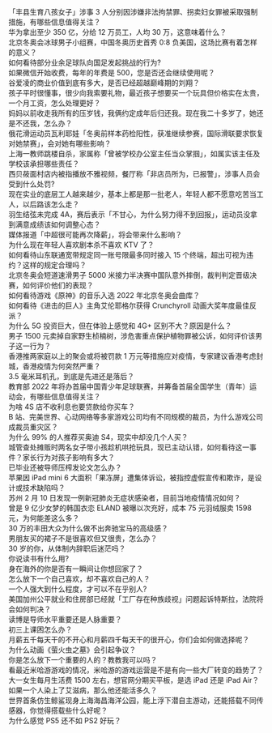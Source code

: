 「丰县生育八孩女子」涉事 3 人分别因涉嫌非法拘禁罪、拐卖妇女罪被采取强制措施，有哪些信息值得关注？  
华为拿出至少 350 亿，分给 12 万员工，人均 30 万，这意味着什么？  
北京冬奥会冰球男子小组赛，中国冬奥历史首秀 0:8 负美国，这场比赛有着怎样的意义？  
如何看待部分业余足球队向国足发起挑战的行为?  
如果微信开始收费，每年的年费是 500，您是否还会继续使用呢？  
谷爱凌的商业价值到底有多大，是否已经超越巅峰期的刘翔？  
孩子平时很懂事，很少向我索要礼物，最近孩子想要买一个玩具但价格实在太贵，一个月工资，怎么处理更好？  
妈妈以前收走我所有的压岁钱，我俩约定成年后归还我。现在我二十多岁了，她还是不还我，怎么办？  
俄花滑运动员瓦利耶娃「冬奥前样本药检阳性，获准继续参赛，国际滑联要求恢复对她禁赛」，会对她有哪些影响？  
上海一教师跳楼自杀，家属称「曾被学校办公室主任当众掌掴」，如属实该主任及学校该承担哪些责任？  
西贝莜面村店内被指播放不雅视频，餐厅称「非店员所为，已报警」，涉事人员会受到什么处罚?  
现在实业的底层工人越来越少，基本上都是那一批老人，年轻人都不愿意吃苦当工人，以后路该怎么走？  
羽生结弦未完成 4A，赛后表示「不甘心，为什么努力得不到回报」，运动员没拿到满意成绩该如何调整心态？  
媒体报道「中超很可能再次降薪」，将会带来什么影响？  
为什么现在年轻人喜欢剧本杀不喜欢 KTV 了？  
如何看待山东联通宽带规定同一账号限最多同时接入 15 个终端，超出可视为违约？这样的规定合理吗？  
北京冬奥会短道速滑男子 5000 米接力半决赛中国队意外摔倒，裁判判定晋级决赛，如何评价他们的表现？  
如何看待游戏《原神》的音乐入选 2022 年北京冬奥会曲库？  
如何看待《进击的巨人》主角艾伦耶格尔获得 Crunchyroll 动画大奖年度最佳反派？  
为什么 5G 投资巨大，但在体验上感觉和 4G+ 区别不大？原因是什么？  
男子 1500 元卖掉自家野生桢楠树，涉危害重点保护植物罪被公诉，如何评价该男子这一行为？  
香港推两家庭以上的聚会或将被罚款 1 万元等措施应对疫情，专家建议香港考虑封城，香港疫情为何突然严重？  
3.5 毫米耳机孔，到底是先进还是落后？  
教育部 2022 年将办首届中国青少年足球联赛，并筹备首届全国学生（青年）运动会，有哪些信息值得关注？  
为啥 4S 店不收利息也要贷款给你买车？  
B 站、完美世界、心动网络等多家游戏公司均有不同规模的裁员，为什么游戏公司成裁员重灾区？  
为什么 99% 的人推荐买奥迪 S4，现实中却没几个人买？  
城管查处摊贩时两名女子带小孩趁机哄抢玩具，现已主动认错，如何看待这一事件？家长行为对孩子影响有多大？  
已毕业还被导师压榨发论文怎么办？  
苹果因 iPad mini 6 大面积「果冻屏」遭集体诉讼，被指控虚假宣传和欺诈，是设计或技术缺陷吗？  
苏州 2 月 10 日发现一例新冠肺炎无症状感染者，目前当地疫情情况如何？  
曾是 9 亿少女梦的韩国衣恋 ELAND 被曝以次充好，成本 75 元羽绒服卖 1598 元，为何能差这么多？  
30 万的丰田大众为什么做不出奔驰宝马的高级感？  
男朋友买的裙子不是很喜欢但又很贵，怎么办？  
30 岁的你，从体制内辞职后迷茫吗？  
你说读书有什么用?  
身在海外的你是否有一瞬间让你想回家了？  
怎么放下一个自己喜欢，却不喜欢自己的人？  
一个人强大到什么程度，才可以不在乎别人?  
美国加州公平就业和住房部已经就「工厂存在种族歧视」问题起诉特斯拉，法院将会如何判决？  
读博是导师水平重要还是人脉重要？  
初三上课困怎么办？  
月薪五千每天干的不开心和月薪四千每天干的很开心，你们会如何做选择呢？  
为什么动画《萤火虫之墓》会引起争议？  
你是怎么放下一个重要的人的？教教我可以吗？  
看最近米哈游游戏的情况，米哈游的游戏运营是不是有向一些大厂转变的趋势了？  
大一女生每月生活费 1500 左右，想官网分期买平板，是选 iPad 还是 iPad Air？  
如果一个人染上了艾滋病，那么他还能活多久？  
世界首条仿生鲸鲨现身上海海昌海洋公园，能上浮下潜自主游动，还能搭载不同传感器，你觉得搭载些什么好呢？  
为什么感觉 PS5 还不如 PS2 好玩？  
